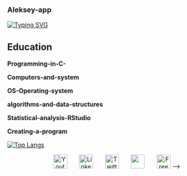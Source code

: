 ### Aleksey-app

[![Typing SVG](https://readme-typing-svg.herokuapp.com?color=%2336BCF7&lines=work+study+entertainment)](https://git.io/typing-svg)

## Education

**Programming-in-C-**

**Computers-and-system**

**OS-Operating-system**

**algorithms-and-data-structures**

**Statistical-analysis-RStudio**

**Creating-a-program**

[![Top Langs](https://github-readme-stats.vercel.app/api/top-langs/?username=Aleksey-app)](https://github.com/anuraghazra/github-readme-stats)


<!-- Social icons section -->
<p align="center">
  <a href="https://www.youtube.com"><img width="32px" alt="Youtube" title="Youtube" src="https://i.imgur.com/qiXu7b2.png"/></a>
  &#8287;&#8287;&#8287;&#8287;&#8287;
  <a href="https://www.linkedin.com/in/aleksey kochelyaev/"><img width="32px" alt="LinkedIn" title="LinkedIn" src="https://i.imgur.com/yRpa1dQ.png"/></a>
  &#8287;&#8287;&#8287;&#8287;&#8287;
  <a href="https://twitter.com/Aleks4elovek"><img width="32px" alt="Twitter" title="Twitter" src="https://i.imgur.com/AixJgnm.png"/></a>
  &#8287;&#8287;&#8287;&#8287;&#8287;
  <a href="https://discord.gg/4el_app" alt="Discord" title="Dev Pro Tips Discord Server"><img width="32px" src="https://i.imgur.com/OViZO8J.png"/></a>
  &#8287;&#8287;&#8287;&#8287;&#8287;
  <a href="http://eyl327.mywebcommunity.org/promos/"><img width="32px" alt="Free Stuff" title="Free gifts for you" src="https://i.imgur.com/0uVwkoZ.png"/></a> -->
</p>
<!--
**Aleksey-app/Aleksey-app** is a ✨ _special_ ✨ repository because its `README.md` (this file) appears on your GitHub profile.

Here are some ideas to get you started:

- 🔭 I’m currently working on ...
- 🌱 I’m currently learning ...
- 👯 I’m looking to collaborate on ...
- 🤔 I’m looking for help with ...
- 💬 Ask me about ...
- 📫 How to reach me: ...
- 😄 Pronouns: ...
- ⚡ Fun fact: ...
-->
